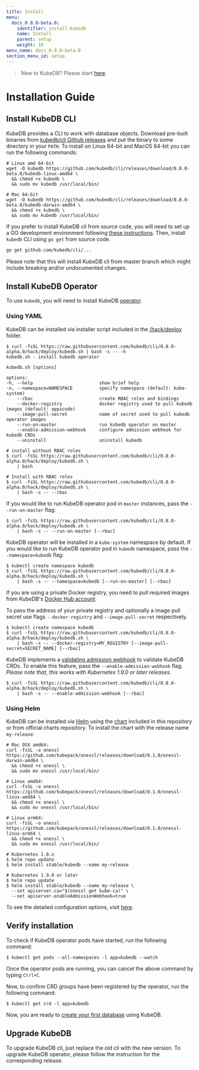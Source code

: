 ```yaml
---
title: Install
menu:
  docs_0.8.0-beta.0:
    identifier: install-kubedb
    name: Install
    parent: setup
    weight: 10
menu_name: docs_0.8.0-beta.0
section_menu_id: setup
---
```


> New to KubeDB? Please start [here](/docs/guides/README.md).

# Installation Guide

## Install KubeDB CLI
KubeDB provides a CLI to work with database objects. Download pre-built binaries from [kubedb/cli Github releases](https://github.com/kubedb/cli/releases) and put the binary to some directory in your `PATH`. To install on Linux 64-bit and MacOS 64-bit you can run the following commands:

```console
# Linux amd 64-bit
wget -O kubedb https://github.com/kubedb/cli/releases/download/0.8.0-beta.0/kubedb-linux-amd64 \
  && chmod +x kubedb \
  && sudo mv kubedb /usr/local/bin/

# Mac 64-bit
wget -O kubedb https://github.com/kubedb/cli/releases/download/0.8.0-beta.0/kubedb-darwin-amd64 \
  && chmod +x kubedb \
  && sudo mv kubedb /usr/local/bin/
```

If you prefer to install KubeDB cli from source code, you will need to set up a GO development environment following [these instructions](https://golang.org/doc/code.html). Then, install `kubedb` CLI using `go get` from source code.

```bash
go get github.com/kubedb/cli/...
```

Please note that this will install KubeDB cli from master branch which might include breaking and/or undocumented changes.

## Install KubeDB Operator
To use `kubedb`, you will need to install KubeDB [operator](https://github.com/kubedb/operator).

### Using YAML
KubeDB can be installed via installer script included in the [/hack/deploy](https://github.com/kubedb/cli/tree/0.8.0-alpha.0/hack/deploy) folder.

```console
$ curl -fsSL https://raw.githubusercontent.com/kubedb/cli/0.8.0-alpha.0/hack/deploy/kubedb.sh | bash -s -- -h
kubedb.sh - install kubedb operator

kubedb.sh [options]

options:
-h, --help                         show brief help
-n, --namespace=NAMESPACE          specify namespace (default: kube-system)
    --rbac                         create RBAC roles and bindings
    --docker-registry              docker registry used to pull kubedb images (default: appscode)
    --image-pull-secret            name of secret used to pull kubedb operator images
    --run-on-master                run kubedb operator on master
    --enable-admission-webhook     configure admission webhook for kubedb CRDs
    --uninstall                    uninstall kubedb

# install without RBAC roles
$ curl -fsSL https://raw.githubusercontent.com/kubedb/cli/0.8.0-alpha.0/hack/deploy/kubedb.sh \
    | bash

# Install with RBAC roles
$ curl -fsSL https://raw.githubusercontent.com/kubedb/cli/0.8.0-alpha.0/hack/deploy/kubedb.sh \
    | bash -s -- --rbac
```

If you would like to run KubeDB operator pod in `master` instances, pass the `--run-on-master` flag:

```console
$ curl -fsSL https://raw.githubusercontent.com/kubedb/cli/0.8.0-alpha.0/hack/deploy/kubedb.sh \
    | bash -s -- --run-on-master [--rbac]
```

KubeDB operator will be installed in a `kube-system` namespace by default. If you would like to run KubeDB operator pod in `kubedb` namespace, pass the `--namespace=kubedb` flag:

```console
$ kubectl create namespace kubedb
$ curl -fsSL https://raw.githubusercontent.com/kubedb/cli/0.8.0-alpha.0/hack/deploy/kubedb.sh \
    | bash -s -- --namespace=kubedb [--run-on-master] [--rbac]
```

If you are using a private Docker registry, you need to pull required images from KubeDB's [Docker Hub account](https://hub.docker.com/r/kubedb/).

To pass the address of your private registry and optionally a image pull secret use flags `--docker-registry` and `--image-pull-secret` respectively.

```console
$ kubectl create namespace kubedb
$ curl -fsSL https://raw.githubusercontent.com/kubedb/cli/0.8.0-alpha.0/hack/deploy/kubedb.sh \
    | bash -s -- --docker-registry=MY_REGISTRY [--image-pull-secret=SECRET_NAME] [--rbac]
```

KubeDB implements a [validating admission webhook](https://kubernetes.io/docs/admin/admission-controllers/#validatingadmissionwebhook-alpha-in-18-beta-in-19) to validate KubeDB CRDs. To enable this feature, pass the `--enable-admission-webhook` flag. _Please note that, this works with Kubernetes 1.9.0 or later releases_.

```console
$ curl -fsSL https://raw.githubusercontent.com/kubedb/cli/0.8.0-alpha.0/hack/deploy/kubedb.sh \
    | bash -s -- --enable-admission-webhook [--rbac]
```

### Using Helm
KubeDB can be installed via [Helm](https://helm.sh/) using the [chart](https://github.com/kubedb/cli/tree/master/chart/stable/kubedb) included in this repository or from official charts repository. To install the chart with the release name `my-release`:

```console
# Mac OSX amd64:
curl -fsSL -o onessl https://github.com/kubepack/onessl/releases/download/0.1.0/onessl-darwin-amd64 \
  && chmod +x onessl \
  && sudo mv onessl /usr/local/bin/

# Linux amd64:
curl -fsSL -o onessl https://github.com/kubepack/onessl/releases/download/0.1.0/onessl-linux-amd64 \
  && chmod +x onessl \
  && sudo mv onessl /usr/local/bin/

# Linux arm64:
curl -fsSL -o onessl https://github.com/kubepack/onessl/releases/download/0.1.0/onessl-linux-arm64 \
  && chmod +x onessl \
  && sudo mv onessl /usr/local/bin/

# Kubernetes 1.8.x
$ helm repo update
$ helm install stable/kubedb --name my-release

# Kubernetes 1.9.0 or later
$ helm repo update
$ helm install stable/kubedb --name my-release \
  --set apiserver.ca="$(onessl get kube-ca)" \
  --set apiserver.enableAdmissionWebhook=true
```

To see the detailed configuration options, visit [here](https://github.com/kubedb/cli/tree/master/chart/stable/kubedb).

## Verify installation
To check if KubeDB operator pods have started, run the following command:
```console
$ kubectl get pods --all-namespaces -l app=kubedb --watch
```

Once the operator pods are running, you can cancel the above command by typing `Ctrl+C`.

Now, to confirm CRD groups have been registered by the operator, run the following command:
```console
$ kubectl get crd -l app=kubedb
```

Now, you are ready to [create your first database](/docs/guides/README.md) using KubeDB.

## Upgrade KubeDB
To upgrade KubeDB cli, just replace the old cli with the new version. To upgrade KubeDB operator, please follow the instruction for the corresponding release.
